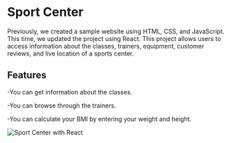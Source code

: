 # Sport Center

Previously, we created a sample website using HTML, CSS, and JavaScript. This time, we updated the project using React.
This project allows users to access information about the classes, trainers, equipment, customer reviews, and live location of a sports center.

## Features

-You can get information about the classes.

-You can browse through the trainers.

-You can calculate your BMI by entering your weight and height.


![Sport Center with React](public/images/Sport_Center.gif)
